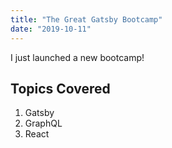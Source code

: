 ```yaml
---
title: "The Great Gatsby Bootcamp"
date: "2019-10-11"
---
```


I just launched a new bootcamp!

## Topics Covered

1. Gatsby
2. GraphQL
3. React
